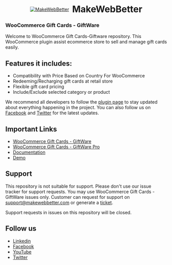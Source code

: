 <div align="center"><a href="https://makewebbetter.com/"><img style="vertical-align: middle;" src="https://mwblive-0obrejwqde.netdna-ssl.com/wp-content/uploads/2018/12/mwb-logo.png" alt="MakeWebBetter"><h1 style="display: inline-block;vertical-align: middle; margin: 0 0 0 10px;">MakeWebBetter</h1></a></div>

<h3>WooCommerce Gift Cards - GiftWare</h3>

Welcome to WooCommerce Gift Cards-Giftware repository. This WooCommerce plugin assist ecommerce store to sell and manage gift cards easily. 

## Features it includes: 
* Compatibility with Price Based on Country For WooCommerce
* Redeeming/Recharging gift cards at retail store 
* Flexible gift card pricing 
* Include/Exclude selected category or product 

We recommend all developers to follow the [plugin page](https://wordpress.org/plugins/woo-gift-cards-lite/) to stay updated about everything happening in the project. You can also follow us on [Facebook](https://www.facebook.com/makewebbetter/) and [Twitter](https://twitter.com/makewebbetter) for the latest updates. 

## Important Links
* [WooCommerce Gift Cards - GiftWare](https://wordpress.org/plugins/woo-gift-cards-lite/)
* [WooCommerce Gift Cards - GiftWare Pro](https://makewebbetter.com/product/giftware-woocommerce-gift-cards/)
* [Documentation](https://docs.makewebbetter.com/woocommerce-gift-cards-lite/)
* [Demo](https://demo.makewebbetter.com/giftware-woocommerce-gift-cards/)

## Support
This repository is not suitable for support. Please don't use our issue tracker for support requests. You may use WooCommerce Gift Cards - GiftWare issues only. Customer can request for support on [support@makewebbetter.com](mailto:support@makewebbetter.com) or generate a [ticket](https://makewebbetter.freshdesk.com/a/tickets/new).

Support requests in issues on this repository will be closed.

## Follow us
* [Linkedin](https://www.linkedin.com/company/makewebbetter/)
* [Facebook](https://www.facebook.com/makewebbetter)
* [YouTube](https://www.youtube.com/channel/UC7nYNf0JETOwW3GOD_EW2Ag)
* [Twitter](https://twitter.com/makewebbetter)
